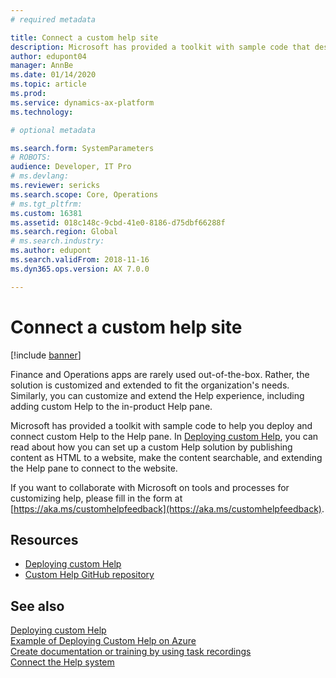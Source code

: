 ```yaml
---
# required metadata

title: Connect a custom help site
description: Microsoft has provided a toolkit with sample code that describe how you can create and connect custom help to the Help pane.  
author: edupont04
manager: AnnBe
ms.date: 01/14/2020
ms.topic: article
ms.prod: 
ms.service: dynamics-ax-platform
ms.technology: 

# optional metadata

ms.search.form: SystemParameters
# ROBOTS: 
audience: Developer, IT Pro
# ms.devlang: 
ms.reviewer: sericks
ms.search.scope: Core, Operations
# ms.tgt_pltfrm: 
ms.custom: 16381
ms.assetid: 018c148c-9cbd-41e0-8186-d75dbf66288f
ms.search.region: Global
# ms.search.industry: 
ms.author: edupont
ms.search.validFrom: 2018-11-16
ms.dyn365.ops.version: AX 7.0.0

---
```


# Connect a custom help site

[!include [banner](../includes/banner.md)]

Finance and Operations apps are rarely used out-of-the-box. Rather, the solution is customized and extended to fit the organization's needs. Similarly, you can customize and extend the Help experience, including adding custom Help to the in-product Help pane.  

Microsoft has provided a toolkit with sample code to help you deploy and connect custom Help to the Help pane. In [Deploying custom Help](../../dev-itpro/help/deploy.md), you can read about how you can set up a custom Help solution by publishing content as HTML to a website, make the content searchable, and extending the Help pane to connect to the website.  

If you want to collaborate with Microsoft on tools and processes for customizing help, please fill in the form at [https://aka.ms/customhelpfeedback](https://aka.ms/customhelpfeedback).  

## Resources

<!--- [Create Custom Help for Finance and Operations apps (white paper)](https://go.microsoft.com/fwlink/?linkid=2041185)-->
- [Deploying custom Help](../../dev-itpro/help/deploy.md)  
- [Custom Help GitHub repository](https://github.com/microsoft/dynamics356f-o-custom-help)  

## See also

[Deploying custom Help](../../dev-itpro/help/deploy.md)  
[Example of Deploying Custom Help on Azure](../../dev-itpro/help/walkthrough-help-azure.md)  
[Create documentation or training by using task recordings](../../dev-itpro/user-interface/task-recorder-training-docs.md)  
[Connect the Help system](help-connect.md)  
